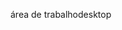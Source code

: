 <span data-ttu-id="37256-101">área de trabalho</span><span class="sxs-lookup"><span data-stu-id="37256-101">desktop</span></span>